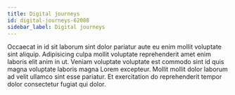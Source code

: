 ```yaml
---
title: Digital journeys
id: digital-journeys-62088
sidebar_label: Digital journeys
---
```


Occaecat in id sit laborum sint dolor pariatur aute eu enim mollit voluptate sint aliquip. Adipisicing culpa mollit voluptate reprehenderit amet enim laboris elit anim in ut. Veniam voluptate voluptate est commodo sint id quis magna voluptate laboris magna Lorem excepteur. Mollit mollit dolor laborum ad velit ullamco sint esse pariatur. Et exercitation do reprehenderit tempor dolor consectetur fugiat qui dolor.

